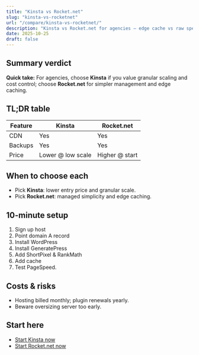 ```yaml
---
title: "Kinsta vs Rocket.net"
slug: "kinsta-vs-rocketnet"
url: "/compare/kinsta-vs-rocketnet/"
description: "Kinsta vs Rocket.net for agencies — edge cache vs raw speed."
date: 2025-10-25
draft: false
---
```



## Summary verdict

**Quick take:** For agencies, choose **Kinsta** if you value granular scaling and cost control; choose **Rocket.net** for simpler management and edge caching.



## TL;DR table

| Feature | Kinsta | Rocket.net |
|---|---|---|
| CDN | Yes | Yes |
| Backups | Yes | Yes |
| Price | Lower @ low scale | Higher @ start |


## When to choose each

- Pick **Kinsta**: lower entry price and granular scale.
- Pick **Rocket.net**: managed simplicity and edge caching.


## 10-minute setup

1) Sign up host
2) Point domain A record
3) Install WordPress
4) Install GeneratePress
5) Add ShortPixel & RankMath
6) Add cache
7) Test PageSpeed.


## Costs & risks

- Hosting billed monthly; plugin renewals yearly.
- Beware oversizing server too early.


## Start here

- [Start Kinsta now]([[AFFILIATE_KINSTA]]?utm_source=hub&utm_medium=button&utm_campaign=stack_select)
- [Start Rocket.net now]([[AFFILIATE_ROCKET.NET]]?utm_source=hub&utm_medium=button&utm_campaign=stack_select)
